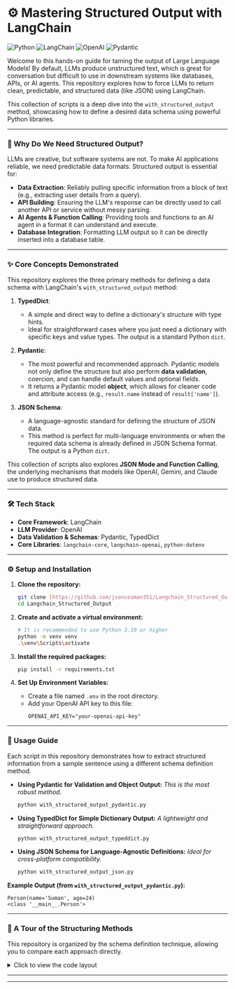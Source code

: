# ⚙️ Mastering Structured Output with LangChain

![Python](https://img.shields.io/badge/Python-3.10-blue?style=for-the-badge&logo=python) ![LangChain](https://img.shields.io/badge/LangChain-0086CB?style=for-the-badge&logo=langchain) ![OpenAI](https://img.shields.io/badge/OpenAI-412991?style=for-the-badge&logo=openai) ![Pydantic](https://img.shields.io/badge/Pydantic-E92063?style=for-the-badge&logo=pydantic)

Welcome to this hands-on guide for taming the output of Large Language Models! By default, LLMs produce unstructured text, which is great for conversation but difficult to use in downstream systems like databases, APIs, or AI agents. This repository explores how to force LLMs to return clean, predictable, and structured data (like JSON) using LangChain.

This collection of scripts is a deep dive into the `with_structured_output` method, showcasing how to define a desired data schema using powerful Python libraries.

---

### 🤔 Why Do We Need Structured Output?

LLMs are creative, but software systems are not. To make AI applications reliable, we need predictable data formats. Structured output is essential for:

-   **Data Extraction**: Reliably pulling specific information from a block of text (e.g., extracting user details from a query).
-   **API Building**: Ensuring the LLM's response can be directly used to call another API or service without messy parsing.
-   **AI Agents & Function Calling**: Providing tools and functions to an AI agent in a format it can understand and execute.
-   **Database Integration**: Formatting LLM output so it can be directly inserted into a database table.

---

### ✨ Core Concepts Demonstrated

This repository explores the three primary methods for defining a data schema with LangChain's `with_structured_output` method:

1.  **TypedDict**:
    -   A simple and direct way to define a dictionary's structure with type hints.
    -   Ideal for straightforward cases where you just need a dictionary with specific keys and value types. The output is a standard Python `dict`.

2.  **Pydantic**:
    -   The most powerful and recommended approach. Pydantic models not only define the structure but also perform **data validation**, coercion, and can handle default values and optional fields.
    -   It returns a Pydantic model **object**, which allows for cleaner code and attribute access (e.g., `result.name` instead of `result['name']`).

3.  **JSON Schema**:
    -   A language-agnostic standard for defining the structure of JSON data.
    -   This method is perfect for multi-language environments or when the required data schema is already defined in JSON Schema format. The output is a Python `dict`.

This collection of scripts also explores **JSON Mode and Function Calling**, the underlying mechanisms that models like OpenAI, Gemini, and Claude use to produce structured data.

---

### 🛠️ Tech Stack

-   **Core Framework**: LangChain
-   **LLM Provider**: OpenAI
-   **Data Validation & Schemas**: Pydantic, TypedDict
-   **Core Libraries**: `langchain-core`, `langchain-openai`, `python-dotenv`

---

### ⚙️ Setup and Installation

1.  **Clone the repository:**
    ```bash
    git clone [https://github.com/jsonusuman351/Langchain_Structured_Output.git](https://github.com/jsonusuman351/Langchain_Structured_Output.git)
    cd Langchain_Structured_Output
    ```

2.  **Create and activate a virtual environment:**
    ```bash
    # It is recommended to use Python 3.10 or higher
    python -m venv venv
    .\venv\Scripts\activate
    ```

3.  **Install the required packages:**
    ```bash
    pip install -r requirements.txt
    ```

4.  **Set Up Environment Variables:**
    -   Create a file named `.env` in the root directory.
    -   Add your OpenAI API key to this file:
        ```env
        OPENAI_API_KEY="your-openai-api-key"
        ```

---

### 🚀 Usage Guide

Each script in this repository demonstrates how to extract structured information from a sample sentence using a different schema definition method.

-   **Using Pydantic for Validation and Object Output:**
    *This is the most robust method.*
    ```bash
    python with_structured_output_pydantic.py
    ```

-   **Using TypedDict for Simple Dictionary Output:**
    *A lightweight and straightforward approach.*
    ```bash
    python with_structured_output_typeddict.py
    ```

-   **Using JSON Schema for Language-Agnostic Definitions:**
    *Ideal for cross-platform compatibility.*
    ```bash
    python with_structured_output_json.py
    ```

**Example Output (from `with_structured_output_pydantic.py`):**
```
Person(name='Suman', age=24)
<class '__main__.Person'>
```

---

### 🔬 A Tour of the Structuring Methods

This repository is organized by the schema definition technique, allowing you to compare each approach directly.

<details>
<summary>Click to view the code layout</summary>

```
Langchain_Structured_Output/
│
├── with_structured_output_pydantic.py  # Recommended: Uses Pydantic for robust validation
├── with_structured_output_typeddict.py # Simple: Uses Python's built-in TypedDict
├── with_structured_output_json.py    # Flexible: Uses a standard JSON Schema file
│
├── Pydantic.py                         # Defines the Pydantic model
├── typeddict.py                        # Defines the TypedDict model
├── json_schema.json                    # Contains the JSON Schema definition
│
├── requirements.txt
├── .env                                # (Need to create this for your API key)
└── README.md
```
</details>

---

---